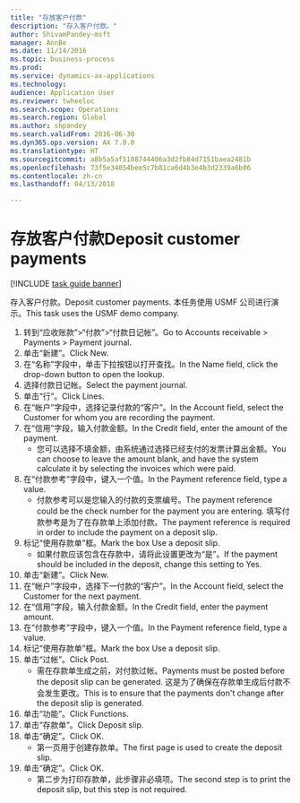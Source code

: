 ```yaml
--- 
title: "存放客户付款"
description: "存入客户付款。"
author: ShivamPandey-msft
manager: AnnBe
ms.date: 11/14/2016
ms.topic: business-process
ms.prod: 
ms.service: dynamics-ax-applications
ms.technology: 
audience: Application User
ms.reviewer: twheeloc
ms.search.scope: Operations
ms.search.region: Global
ms.author: shpandey
ms.search.validFrom: 2016-06-30
ms.dyn365.ops.version: AX 7.0.0
ms.translationtype: HT
ms.sourcegitcommit: a8b5a5af5108744406a3d2fb84d7151baea2481b
ms.openlocfilehash: 73f5e34054bee5c7b81ca6d4b3e4b3d2339a6b86
ms.contentlocale: zh-cn
ms.lasthandoff: 04/13/2018

---
```

# <a name="deposit-customer-payments"></a><span data-ttu-id="53d36-103">存放客户付款</span><span class="sxs-lookup"><span data-stu-id="53d36-103">Deposit customer payments</span></span>

[!INCLUDE [task guide banner](../../includes/task-guide-banner.md)]

<span data-ttu-id="53d36-104">存入客户付款。</span><span class="sxs-lookup"><span data-stu-id="53d36-104">Deposit customer payments.</span></span> <span data-ttu-id="53d36-105">本任务使用 USMF 公司进行演示。</span><span class="sxs-lookup"><span data-stu-id="53d36-105">This task uses the USMF demo company.</span></span>

1. <span data-ttu-id="53d36-106">转到“应收账款”>“付款”>“付款日记帐”。</span><span class="sxs-lookup"><span data-stu-id="53d36-106">Go to Accounts receivable > Payments > Payment journal.</span></span>
2. <span data-ttu-id="53d36-107">单击“新建”。</span><span class="sxs-lookup"><span data-stu-id="53d36-107">Click New.</span></span>
3. <span data-ttu-id="53d36-108">在“名称”字段中，单击下拉按钮以打开查找。</span><span class="sxs-lookup"><span data-stu-id="53d36-108">In the Name field, click the drop-down button to open the lookup.</span></span>
4. <span data-ttu-id="53d36-109">选择付款日记帐。</span><span class="sxs-lookup"><span data-stu-id="53d36-109">Select the payment journal.</span></span> 
5. <span data-ttu-id="53d36-110">单击“行”。</span><span class="sxs-lookup"><span data-stu-id="53d36-110">Click Lines.</span></span>
6. <span data-ttu-id="53d36-111">在“帐户”字段中，选择记录付款的“客户”。</span><span class="sxs-lookup"><span data-stu-id="53d36-111">In the Account field, select the Customer for whom you are recording the payment.</span></span>
7. <span data-ttu-id="53d36-112">在“信用”字段，输入付款金额。</span><span class="sxs-lookup"><span data-stu-id="53d36-112">In the Credit field, enter the amount of the payment.</span></span>
    * <span data-ttu-id="53d36-113">您可以选择不填金额，由系统通过选择已经支付的发票计算出金额。</span><span class="sxs-lookup"><span data-stu-id="53d36-113">You can choose to leave the amount blank, and have the system calculate it by selecting the invoices which were paid.</span></span>  
8. <span data-ttu-id="53d36-114">在“付款参考”字段中，键入一个值。</span><span class="sxs-lookup"><span data-stu-id="53d36-114">In the Payment reference field, type a value.</span></span>
    * <span data-ttu-id="53d36-115">付款参考可以是您输入的付款的支票编号。</span><span class="sxs-lookup"><span data-stu-id="53d36-115">The payment reference could be the check number for the payment you are entering.</span></span> <span data-ttu-id="53d36-116">填写付款参考是为了在存款单上添加付款。</span><span class="sxs-lookup"><span data-stu-id="53d36-116">The payment reference is required in order to include the payment on a deposit slip.</span></span>  
9. <span data-ttu-id="53d36-117">标记“使用存款单”框。</span><span class="sxs-lookup"><span data-stu-id="53d36-117">Mark the box Use a deposit slip.</span></span>
    * <span data-ttu-id="53d36-118">如果付款应该包含在存款中，请将此设置更改为“是”。</span><span class="sxs-lookup"><span data-stu-id="53d36-118">If the payment should be included in the deposit, change this setting to Yes.</span></span>  
10. <span data-ttu-id="53d36-119">单击“新建”。</span><span class="sxs-lookup"><span data-stu-id="53d36-119">Click New.</span></span>
11. <span data-ttu-id="53d36-120">在“帐户”字段中，选择下一付款的“客户”。</span><span class="sxs-lookup"><span data-stu-id="53d36-120">In the Account field, select the Customer for the next payment.</span></span>
12. <span data-ttu-id="53d36-121">在“信用”字段，输入付款金额。</span><span class="sxs-lookup"><span data-stu-id="53d36-121">In the Credit field, enter the payment amount.</span></span>
13. <span data-ttu-id="53d36-122">在“付款参考”字段中，键入一个值。</span><span class="sxs-lookup"><span data-stu-id="53d36-122">In the Payment reference field, type a value.</span></span>
14. <span data-ttu-id="53d36-123">标记“使用存款单”框。</span><span class="sxs-lookup"><span data-stu-id="53d36-123">Mark the box Use a deposit slip.</span></span>
15. <span data-ttu-id="53d36-124">单击“过帐”。</span><span class="sxs-lookup"><span data-stu-id="53d36-124">Click Post.</span></span>
    * <span data-ttu-id="53d36-125">需在存款单生成之前，对付款过帐。</span><span class="sxs-lookup"><span data-stu-id="53d36-125">Payments must be posted before the deposit slip can be generated.</span></span> <span data-ttu-id="53d36-126">这是为了确保在存款单生成后付款不会发生更改。</span><span class="sxs-lookup"><span data-stu-id="53d36-126">This is to ensure that the payments don't change after the deposit slip is generated.</span></span>  
16. <span data-ttu-id="53d36-127">单击“功能”。</span><span class="sxs-lookup"><span data-stu-id="53d36-127">Click Functions.</span></span>
17. <span data-ttu-id="53d36-128">单击“存款单”。</span><span class="sxs-lookup"><span data-stu-id="53d36-128">Click Deposit slip.</span></span>
18. <span data-ttu-id="53d36-129">单击“确定”。</span><span class="sxs-lookup"><span data-stu-id="53d36-129">Click OK.</span></span>
    * <span data-ttu-id="53d36-130">第一页用于创建存款单。</span><span class="sxs-lookup"><span data-stu-id="53d36-130">The first page is used to create the deposit slip.</span></span>  
19. <span data-ttu-id="53d36-131">单击“确定”。</span><span class="sxs-lookup"><span data-stu-id="53d36-131">Click OK.</span></span>
    * <span data-ttu-id="53d36-132">第二步为打印存款单，此步骤非必填项。</span><span class="sxs-lookup"><span data-stu-id="53d36-132">The second step is to print the deposit slip, but this step is not required.</span></span>  


